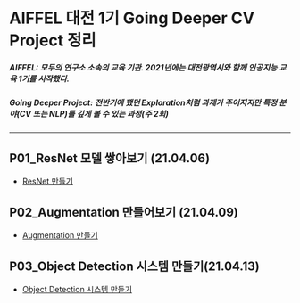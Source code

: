 # AIFFEL 대전 1기 Going Deeper CV Project 정리
##### AIFFEL: 모두의 연구소 소속의 교육 기관. 2021년에는 대전광역시와 함께 인공지능 교육 1기를 시작했다.
##### Going Deeper Project: 전반기에 했던 Exploration처럼 과제가 주어지지만 특정 분야(CV 또는 NLP)를 깊게 볼 수 있는 과정(주 2회)

***

## P01_ResNet 모델 쌓아보기 (21.04.06)  
* [ResNet 만들기](https://github.com/Shinest-changwon/AIFFEL-GD-PROJECT/blob/master/GD1/CV_P1_AblationStudy_Project.ipynb)  

## P02_Augmentation 만들어보기 (21.04.09)  
* [Augmentation 만들기](https://github.com/Shinest-changwon/AIFFEL-GD-PROJECT/blob/master/GD2/CV_P2_Augmentation_at_ResNet_Project.ipynb)

## P03_Object Detection 시스템 만들기(21.04.13)
* [Object Detection 시스템 만들기](https://github.com/Shinest-changwon/AIFFEL-GD-PROJECT/blob/master/GD3/CV_P3_GOSTOP!%20-%20Object%20Detection%20%EC%8B%9C%EC%8A%A4%ED%85%9C%20%EB%A7%8C%EB%93%A4%EA%B8%B0_Project.ipynb)

